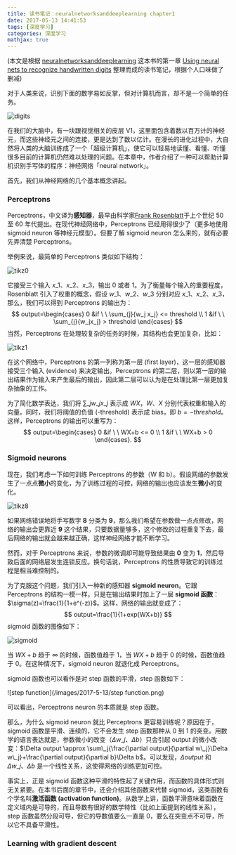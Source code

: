 ```yaml
---
title: 读书笔记：neuralnetworksanddeeplearning chapter1
date: 2017-05-13 14:41:53
tags: [深度学习]
categories: 深度学习
mathjax: true
---
```


(本文是根据 [neuralnetworksanddeeplearning](http://neuralnetworksanddeeplearning.com/index.html) 这本书的第一章 [Using neural nets to recognize handwritten digits](http://neuralnetworksanddeeplearning.com/chap1.html) 整理而成的读书笔记，根据个人口味做了删减)

对于人类来说，识别下面的数字易如反掌，但对计算机而言，却不是一个简单的任务。

![digits](/images/2017-5-13/digits.png)

在我们的大脑中，有一块跟视觉相关的皮层 V1，这里面包含着数以百万计的神经元，而这些神经元之间的连接，更是达到了数以亿计。在漫长的进化过程中，大自然将人类的大脑训练成了一个「超级计算机」，使它可以轻易地读懂、看懂、听懂很多目前的计算机仍然难以处理的问题。在本章中，作者介绍了一种可以帮助计算机识别手写体的程序：神经网络「neural network」。

<!--more-->

首先，我们从神经网络的几个基本概念讲起。

### Perceptrons

Perceptrons，中文译为**感知器**，最早由科学家[Frank Rosenblatt](http://en.wikipedia.org/wiki/Frank_Rosenblatt)于上个世纪 50 至 60 年代提出。在现代神经网络中，Perceptrons 已经用得很少了（更多地使用 sigmoid neuron 等神经元模型）。但要了解 sigmoid neuron 怎么来的，就有必要先弄清楚 Perceptrons。

举例来说，最简单的 Perceptrons 类似如下结构：

![tikz0](/images/2017-5-13/tikz0.png)

它接受三个输入 $x\_1$、$x\_2$、$x\_3$，输出 0 或者 1。为了衡量每个输入的重要程度，Rosenblatt 引入了权重的概念，假设 $w\_1$、$w\_2$、$w\_3$ 分别对应 $x\_1$、$x\_2$、$x\_3$，那么，我们可以得到 Perceptrons 的输出为：
$$
output=\begin{cases} 0 &if \ \ \sum_{j}{w_j x_j} <= threshold \\
1 &if \ \ \sum_{j}{w_jx_j} > threshold
 \end{cases} 
$$
当然，Perceptrons 在处理较复杂的任务的时候，其结构也会更加复杂，比如：

![tikz1](/images/2017-5-13/tikz1.png)

在这个网络中，Perceptrons 的第一列称为第一层 (first layer)，这一层的感知器接受三个输入 (evidence) 来决定输出。Perceptrons 的第二层，则以第一层的输出结果作为输入来产生最后的输出，因此第二层可以认为是在处理比第一层更加复杂抽象的工作。

为了简化数学表达，我们将 $\sum\_{j}{w\_jx\_j}$ 表示成 $WX$，$W$、$X$ 分别代表权重和输入的向量。同时，我们将阈值的负值 (-threshold) 表示成 bias，即 $b = -threshold$。这样，Perceptrons 的输出可以重写为：
$$
output=\begin{cases} 0 &if \ \ WX+b <= 0 \\ 1 &if \ \ WX+b > 0 \end{cases}.
$$

### Sigmoid neurons

现在，我们考虑一下如何训练 Perceptrons 的参数（W 和 b）。假设网络的参数发生了一点点**微小**的变化，为了训练过程的可控，网络的输出也应该发生**微小**的变化。

![tikz8](/images/2017-5-13/tikz8.png)

如果网络错误地将手写数字 **8** 分类为 **9**，那么我们希望在参数做一点点修改，网络的输出会更靠近 **9** 这个结果，只要数据量够多，这个修改的过程重复下去，最后网络的输出就会越来越正确，这样神经网络才能不断学习。

然而，对于 Perceptrons 来说，参数的微调却可能导致结果由 **0** 变为 **1**，然后导致后面的网络层发生连锁反应。换句话说，Perceptrons 的性质导致它的训练过程是相当难控制的。

为了克服这个问题，我们引入一种新的感知器 **sigmoid neuron**。它跟 Perceptrons 的结构一模一样，只是在输出结果时加上了一层 **sigmoid 函数**：$\sigma(z)=\frac{1}{1+e^(-z)}$。这样，网络的输出就变成了：
$$
output=\frac{1}{1+exp(WX+b)}
$$
sigmoid 函数的图像如下：

![sigmoid](/images/2017-5-13/sigmoid.png)

当 $WX+b$ 趋于 ∞ 的时候，函数值趋于 1，当 $WX+b$ 趋于 0 的时候，函数值趋于 0。在这种情况下，sigmoid neuron 就退化成 Perceptrons。

sigmoid 函数也可以看作是对 step 函数的平滑，step 函数如下：

![step function](/images/2017-5-13/step function.png)

可以看出，Perceptrons neuron 的本质就是 step 函数。

那么，为什么 sigmoid neuron 就比 Perceptrons 更容易训练呢？原因在于，sigmoid 函数是平滑、连续的，它不会发生 step 函数那种从 0 到 1 的突变。用数学的语言表达就是，参数微小的改变（$\Delta w\_j$、$\Delta b$）只会引起 output 的微小改变：$\Delta output \approx \sum\_j{\frac{\partial output}{\partial w\_j}\Delta w\_j}+\frac{\partial output}{\partial b}\Delta b$。可以发现，$\Delta output$ 和 $\Delta w\_j$、$\Delta b$ 是一个线性关系，这使得网络的训练更加可控。

事实上，正是 sigmoid 函数这种平滑的特性起了关键作用，而函数的具体形式则无关紧要。在本书后面的章节中，还会介绍其他函数来代替 sigmoid，这类函数有个学名叫**激活函数 (activation function)**。从数学上讲，函数平滑意味着函数在定义域内是可导的，而且导数有很好的数学特性（比如上面提到的线性关系），step 函数虽然分段可导，但它的导数值要么一直是 0，要么在突变点不可导，所以它不具备平滑性。

### Learning with gradient descent











































